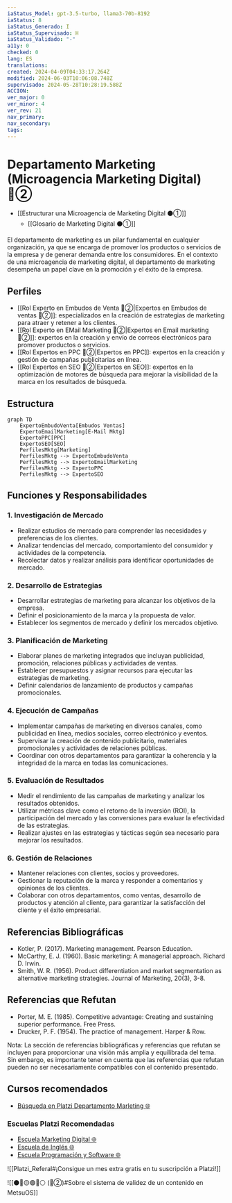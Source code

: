 ```yaml
---
iaStatus_Model: gpt-3.5-turbo, llama3-70b-8192
iaStatus: 8
iaStatus_Generado: I
iaStatus_Supervisado: H
iaStatus_Validado: "-"
a11y: 0
checked: 0
lang: ES
translations: 
created: 2024-04-09T04:33:17.264Z
modified: 2024-06-03T10:06:08.748Z
supervisado: 2024-05-28T10:28:19.588Z
ACCION: 
ver_major: 0
ver_minor: 4
ver_rev: 21
nav_primary: 
nav_secondary: 
tags:
---
```

# Departamento Marketing (Microagencia Marketing Digital) 🔴②

* [[Estructurar una Microagencia de Marketing Digital  ⚫①]] 
	* [[Glosario de Marketing Digital ⚫①]]

El departamento de marketing es un pilar fundamental en cualquier organización, ya que se encarga de promover los productos o servicios de la empresa y de generar demanda entre los consumidores. En el contexto de una microagencia de marketing digital, el departamento de marketing desempeña un papel clave en la promoción y el éxito de la empresa.

## Perfiles

*  [[Rol Experto en Embudos de Venta 🔴②|Expertos en Embudos de ventas 🔴②]]: especializados en la creación de estrategias de marketing para atraer y retener a los clientes.
* [[Rol Experto en EMail Marketing 🔴②|Expertos en Email marketing 🔴②]]: expertos en la creación y envío de correos electrónicos para promover productos o servicios.
* [[Rol Expertos en PPC 🔴②|Expertos en PPC]]: expertos en la creación y gestión de campañas publicitarias en línea.
* [[Rol Expertos en SEO 🔴②|Expertos en SEO]]: expertos en la optimización de motores de búsqueda para mejorar la visibilidad de la marca en los resultados de búsqueda.

## Estructura

```mermaid
graph TD
    ExpertoEmbudoVenta[Embudos Ventas]
    ExpertoEmailMarketing[E-Mail Mktg]
    ExpertoPPC[PPC]
    ExpertoSEO[SEO]
    PerfilesMktg[Marketing]
    PerfilesMktg --> ExpertoEmbudoVenta
    PerfilesMktg --> ExpertoEmailMarketing
    PerfilesMktg --> ExpertoPPC
    PerfilesMktg --> ExpertoSEO
```

## Funciones y Responsabilidades

### 1. Investigación de Mercado

* Realizar estudios de mercado para comprender las necesidades y preferencias de los clientes.
* Analizar tendencias del mercado, comportamiento del consumidor y actividades de la competencia.
* Recolectar datos y realizar análisis para identificar oportunidades de mercado.

### 2. Desarrollo de Estrategias

* Desarrollar estrategias de marketing para alcanzar los objetivos de la empresa.
* Definir el posicionamiento de la marca y la propuesta de valor.
* Establecer los segmentos de mercado y definir los mercados objetivo.

### 3. Planificación de Marketing

* Elaborar planes de marketing integrados que incluyan publicidad, promoción, relaciones públicas y actividades de ventas.
* Establecer presupuestos y asignar recursos para ejecutar las estrategias de marketing.
* Definir calendarios de lanzamiento de productos y campañas promocionales.

### 4. Ejecución de Campañas

* Implementar campañas de marketing en diversos canales, como publicidad en línea, medios sociales, correo electrónico y eventos.
* Supervisar la creación de contenido publicitario, materiales promocionales y actividades de relaciones públicas.
* Coordinar con otros departamentos para garantizar la coherencia y la integridad de la marca en todas las comunicaciones.

### 5. Evaluación de Resultados

* Medir el rendimiento de las campañas de marketing y analizar los resultados obtenidos.
* Utilizar métricas clave como el retorno de la inversión (ROI), la participación del mercado y las conversiones para evaluar la efectividad de las estrategias.
* Realizar ajustes en las estrategias y tácticas según sea necesario para mejorar los resultados.

### 6. Gestión de Relaciones

* Mantener relaciones con clientes, socios y proveedores.
* Gestionar la reputación de la marca y responder a comentarios y opiniones de los clientes.
* Colaborar con otros departamentos, como ventas, desarrollo de productos y atención al cliente, para garantizar la satisfacción del cliente y el éxito empresarial.

## Referencias Bibliográficas

* Kotler, P. (2017). Marketing management. Pearson Education.
* McCarthy, E. J. (1960). Basic marketing: A managerial approach. Richard D. Irwin.
* Smith, W. R. (1956). Product differentiation and market segmentation as alternative marketing strategies. Journal of Marketing, 20(3), 3-8.

## Referencias que Refutan

* Porter, M. E. (1985). Competitive advantage: Creating and sustaining superior performance. Free Press.
* Drucker, P. F. (1954). The practice of management. Harper & Row.

Nota: La sección de referencias bibliográficas y referencias que refutan se incluyen para proporcionar una visión más amplia y equilibrada del tema. Sin embargo, es importante tener en cuenta que las referencias que refutan pueden no ser necesariamente compatibles con el contenido presentado.
## Cursos recomendados

* [Búsqueda en Platzi Departamento Marleting 🌐](https://platzi.com/buscar/?search=Marketing)

 ### Escuelas Platzi Recomendadas

* [Escuela Marketing Digital 🌐](https://platzi.com/escuela/marketing/)
* [Escuela de Inglés 🌐](https://platzi.com/escuela/ingles/)
* [Escuela Programación y Software 🌐](https://platzi.com/escuela/programacion-software/)

![[Platzi_Referal#¡Consigue un mes extra gratis en tu suscripción a Platzi!]]

![[⚫🔴🟡🟢🔵⚪ (🔴②)#Sobre el sistema de validez de un contenido en MetsuOS]]

